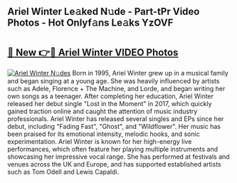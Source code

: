 ## Ariel Winter Le𝚊ked N𝚞de - Part-tPr Video Photos - Hot Onlyf𝚊ns Le𝚊ks YzOVF

# <h2><a href="http://ab75883.deff.icu/?id=Ariel+Winter">🔗 New 👉🔴 Ariel Winter VIDEO Photos</a></h2>

[![Ariel Winter N𝚞des](https://i.imgur.com/rIISA9y.gif)](http://ab75883.deff.icu/?id=Ariel+Winter)
Born in 1995, Ariel Winter grew up in a musical family and began singing at a young age. She was heavily influenced by artists such as Adele, Florence + The Machine, and Lorde, and began writing her own songs as a teenager. After completing her education, Ariel Winter released her debut single "Lost in the Moment" in 2017, which quickly gained traction online and caught the attention of music industry professionals. Ariel Winter has released several singles and EPs since her debut, including "Fading Fast", "Ghost", and "Wildflower". Her music has been praised for its emotional intensity, melodic hooks, and sonic experimentation. Ariel Winter is known for her high-energy live performances, which often feature her playing multiple instruments and showcasing her impressive vocal range. She has performed at festivals and venues across the UK and Europe, and has supported established artists such as Tom Odell and Lewis Capaldi.
